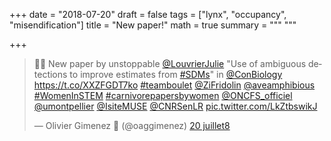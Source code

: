 +++
date = "2018-07-20"
draft = false
tags = ["lynx", "occupancy", "misendification"]
title = "New paper!"
math = true
summary = """
"""

+++
 
<blockquote class="twitter-tweet" data-lang="fr"><p lang="en" dir="ltr">🤩🐱 New paper by unstoppable <a href="https://twitter.com/LouvrierJulie?ref_src=twsrc%5Etfw">@LouvrierJulie</a> &quot;Use of ambiguous detections to improve estimates from <a href="https://twitter.com/hashtag/SDMs?src=hash&amp;ref_src=twsrc%5Etfw">#SDMs</a>&quot; in <a href="https://twitter.com/ConBiology?ref_src=twsrc%5Etfw">@ConBiology</a> <a href="https://t.co/XXZFGDT7ko">https://t.co/XXZFGDT7ko</a>  <a href="https://twitter.com/hashtag/teamboulet?src=hash&amp;ref_src=twsrc%5Etfw">#teamboulet</a> <a href="https://twitter.com/ZiFridolin?ref_src=twsrc%5Etfw">@ZiFridolin</a> <a href="https://twitter.com/aveamphibious?ref_src=twsrc%5Etfw">@aveamphibious</a> <a href="https://twitter.com/hashtag/WomenInSTEM?src=hash&amp;ref_src=twsrc%5Etfw">#WomenInSTEM</a> <a href="https://twitter.com/hashtag/carnivorepapersbywomen?src=hash&amp;ref_src=twsrc%5Etfw">#carnivorepapersbywomen</a> <a href="https://twitter.com/ONCFS_officiel?ref_src=twsrc%5Etfw">@ONCFS_officiel</a> <a href="https://twitter.com/umontpellier?ref_src=twsrc%5Etfw">@umontpellier</a> <a href="https://twitter.com/IsiteMUSE?ref_src=twsrc%5Etfw">@IsiteMUSE</a> <a href="https://twitter.com/CNRSenLR?ref_src=twsrc%5Etfw">@CNRSenLR</a> <a href="https://t.co/LkZtbswikJ">pic.twitter.com/LkZtbswikJ</a></p>&mdash; Olivier Gimenez 🍉 (@oaggimenez) <a href="https://twitter.com/oaggimenez/status/1020221886565896192?ref_src=twsrc%5Etfw">20 juillet8</a></blockquote>
<script async src="https://platform.twitter.com/widgets.js" charset="utf-8"></script>
